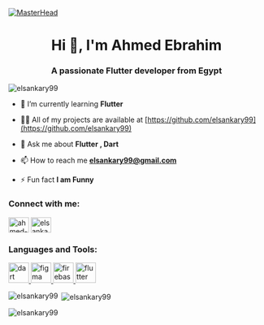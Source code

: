 [![MasterHead](https://camo.githubusercontent.com/c1dcb74cc1c1835b1d716f5051499a2814c683c806b15f04b0eba492863703e9/68747470733a2f2f63646e2e6472696262626c652e636f6d2f75736572732f3733303730332f73637265656e73686f74732f363538313234332f6176656e746f2e676966)](https://rishavchanda.io)
<h1 align="center">Hi 👋, I'm Ahmed Ebrahim</h1>
<h3 align="center">A passionate Flutter developer from Egypt</h3>
<p align="left"> <img src="https://komarev.com/ghpvc/?username=elsankary99&label=Profile%20views&color=0e75b6&style=flat" alt="elsankary99" /> </p>

- 🌱 I’m currently learning **Flutter**

- 👨‍💻 All of my projects are available at [https://github.com/elsankary99](https://github.com/elsankary99)

- 💬 Ask me about **Flutter , Dart**

- 📫 How to reach me **elsankary99@gmail.com**

- ⚡ Fun fact **I am Funny**

<h3 align="left">Connect with me:</h3>
<p align="left">
<a href="https://linkedin.com/in/ahmed-ebrahim-bbb968262" target="blank"><img align="center" src="https://raw.githubusercontent.com/rahuldkjain/github-profile-readme-generator/master/src/images/icons/Social/linked-in-alt.svg" alt="ahmed-ebrahim-bbb968262" height="30" width="40" /></a>
<a href="https://fb.com/elsankary99" target="blank"><img align="center" src="https://raw.githubusercontent.com/rahuldkjain/github-profile-readme-generator/master/src/images/icons/Social/facebook.svg" alt="elsankary99" height="30" width="40" /></a>
</p>

<h3 align="left">Languages and Tools:</h3>
<p align="left"> <a href="https://dart.dev" target="_blank" rel="noreferrer"> <img src="https://www.vectorlogo.zone/logos/dartlang/dartlang-icon.svg" alt="dart" width="40" height="40"/> </a> <a href="https://www.figma.com/" target="_blank" rel="noreferrer"> <img src="https://www.vectorlogo.zone/logos/figma/figma-icon.svg" alt="figma" width="40" height="40"/> </a> <a href="https://firebase.google.com/" target="_blank" rel="noreferrer"> <img src="https://www.vectorlogo.zone/logos/firebase/firebase-icon.svg" alt="firebase" width="40" height="40"/> </a> <a href="https://flutter.dev" target="_blank" rel="noreferrer"> <img src="https://www.vectorlogo.zone/logos/flutterio/flutterio-icon.svg" alt="flutter" width="40" height="40"/> </a> </p>

<p><img align="left" src="https://github-readme-stats.vercel.app/api/top-langs?username=elsankary99&theme=dark&show_icons=true&locale=en&layout=compact" alt="elsankary99" /></p>

<p>&nbsp;<img align="center" src="https://github-readme-stats.vercel.app/api?username=elsankary99&theme=dark&show_icons=true&locale=en" alt="elsankary99" /></p>

<p><img align="center" src="https://github-readme-streak-stats.herokuapp.com/?&theme=dark&user=elsankary99&" alt="elsankary99" /></p> 

